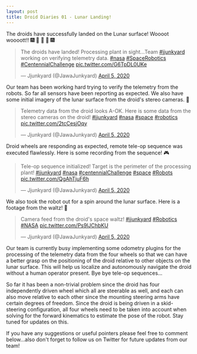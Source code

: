 ```yaml
---
layout: post
title: Droid Diaries 01 - Lunar Landing! 
---
```


The droids have successfully landed on the Lunar surface! Woooot woooott!! :fireworks: :tada: :confetti_ball: :tada: :fireworks: 

<blockquote class="twitter-tweet"><p lang="en" dir="ltr">The droids have landed! Processing plant in sight...Team <a href="https://twitter.com/hashtag/jjunkyard?src=hash&amp;ref_src=twsrc%5Etfw">#jjunkyard</a> working on verifying telemetry data. <a href="https://twitter.com/hashtag/nasa?src=hash&amp;ref_src=twsrc%5Etfw">#nasa</a> <a href="https://twitter.com/hashtag/SpaceRobotics?src=hash&amp;ref_src=twsrc%5Etfw">#SpaceRobotics</a> <a href="https://twitter.com/hashtag/CentennialChallenge?src=hash&amp;ref_src=twsrc%5Etfw">#CentennialChallenge</a> <a href="https://t.co/G6TpDL0UKe">pic.twitter.com/G6TpDL0UKe</a></p>&mdash; Jjunkyard (@JawaJunkyard) <a href="https://twitter.com/JawaJunkyard/status/1246874400365744128?ref_src=twsrc%5Etfw">April 5, 2020</a></blockquote> <script async src="https://platform.twitter.com/widgets.js" charset="utf-8"></script> 

Our team has been working hard trying to verify the telemetry from the robots. So far all sensors have been reporting as expected. We also have some initial imagery of the lunar surface from the droid's stereo cameras. :satellite:

<blockquote class="twitter-tweet"><p lang="en" dir="ltr">Telemetry data from the droid looks A-OK. Here is some data from the stereo cameras on the droid! <a href="https://twitter.com/hashtag/jjunkyard?src=hash&amp;ref_src=twsrc%5Etfw">#jjunkyard</a> <a href="https://twitter.com/hashtag/nasa?src=hash&amp;ref_src=twsrc%5Etfw">#nasa</a> <a href="https://twitter.com/hashtag/space?src=hash&amp;ref_src=twsrc%5Etfw">#space</a> <a href="https://twitter.com/hashtag/robotics?src=hash&amp;ref_src=twsrc%5Etfw">#robotics</a> <a href="https://t.co/2tcCesjOqy">pic.twitter.com/2tcCesjOqy</a></p>&mdash; Jjunkyard (@JawaJunkyard) <a href="https://twitter.com/JawaJunkyard/status/1246876425195413505?ref_src=twsrc%5Etfw">April 5, 2020</a></blockquote> <script async src="https://platform.twitter.com/widgets.js" charset="utf-8"></script> 

Droid wheels are responding as expected, remote tele-op sequence was executed flawlessly. Here is some recording from the sequence! :video_game:

<blockquote class="twitter-tweet"><p lang="en" dir="ltr">Tele-op sequence initialized! Target is the perimeter of the processing plant! <a href="https://twitter.com/hashtag/jjunkyard?src=hash&amp;ref_src=twsrc%5Etfw">#jjunkyard</a> <a href="https://twitter.com/hashtag/nasa?src=hash&amp;ref_src=twsrc%5Etfw">#nasa</a> <a href="https://twitter.com/hashtag/centennialChallenge?src=hash&amp;ref_src=twsrc%5Etfw">#centennialChallenge</a> <a href="https://twitter.com/hashtag/space?src=hash&amp;ref_src=twsrc%5Etfw">#space</a> <a href="https://twitter.com/hashtag/Robots?src=hash&amp;ref_src=twsrc%5Etfw">#Robots</a> <a href="https://t.co/QgAhTjuF6h">pic.twitter.com/QgAhTjuF6h</a></p>&mdash; Jjunkyard (@JawaJunkyard) <a href="https://twitter.com/JawaJunkyard/status/1246885304486621185?ref_src=twsrc%5Etfw">April 5, 2020</a></blockquote> <script async src="https://platform.twitter.com/widgets.js" charset="utf-8"></script> 

We also took the robot out for a spin around the lunar surface. Here is a footage from the waltz! :dancers:

<blockquote class="twitter-tweet"><p lang="en" dir="ltr">Camera feed from the droid&#39;s space waltz! <a href="https://twitter.com/hashtag/jjunkyard?src=hash&amp;ref_src=twsrc%5Etfw">#jjunkyard</a> <a href="https://twitter.com/hashtag/Robotics?src=hash&amp;ref_src=twsrc%5Etfw">#Robotics</a> <a href="https://twitter.com/hashtag/NASA?src=hash&amp;ref_src=twsrc%5Etfw">#NASA</a> <a href="https://t.co/Ps9lJChbKU">pic.twitter.com/Ps9lJChbKU</a></p>&mdash; Jjunkyard (@JawaJunkyard) <a href="https://twitter.com/JawaJunkyard/status/1246885793697681408?ref_src=twsrc%5Etfw">April 5, 2020</a></blockquote> <script async src="https://platform.twitter.com/widgets.js" charset="utf-8"></script> 

Our team is currently busy implementing some odometry plugins for the processing of the telemetry data from the four wheels so that we can have a better grasp on the positioning of the droid relative to other objects on the lunar surface. This will help us localize and autonomously navigate the droid without a human operator present. Bye bye tele-op sequences...

So far it has been a non-trivial problem since the droid has four independently driven wheel which all are steerable as well, and each can also move relative to each other since the mounting steering arms have certain degrees of freedom. Since the droid is being driven in a skid-steering configuration, all four wheels need to be taken into account when solving for the forward kinematics to estimate the pose of the robot. Stay tuned for updates on this. 

If you have any suggestions or useful pointers please feel free to comment below...also don't forget to follow us on Twitter for future updates from our team!
